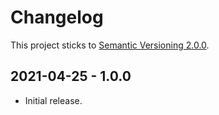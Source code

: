 # Changelog

This project sticks to [Semantic Versioning 2.0.0](https://semver.org/spec/v2.0.0.html).

## 2021-04-25 - 1.0.0

- Initial release.
